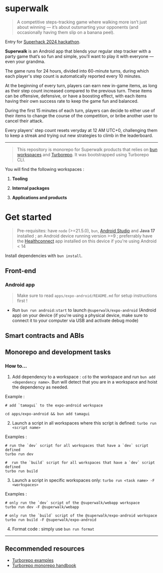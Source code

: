 # superwalk

> A competitive steps-tracking game where walking more isn’t just about winning — it’s about outsmarting your opponents (and occasionally having them slip on a banana peel).

Entry for [Superhack 2024 hackathon](https://ethglobal.com/events/superhack2024).

**Superwalk** is an Android app that blends your regular step tracker with a party game that’s so fun and simple, you’ll want to play it with everyone — even your grandma.

The game runs for 24 hours, divided into 60-minute turns, during which each player's step count is automatically reported every 10 minutes.

At the beginning of every turn, players can earn new in-game items, as long as their step count increased compared to the previous turn. These items can be offensive, defensive, or have a boosting effect, with each items having their own success rate to keep the game fun and balanced.

During the first 15 minutes of each turn, players can decide to either use of their items to change the course of the competition, or bribe another user to cancel their attack.

Every players' step count resets veryday at 12 AM UTC+0, challenging them to keep a streak and trying out new strategies to climb in the leaderboard.

---

> This repository is monorepo for Superwalk products that relies on [bun workspaces](https://bun.sh/guides/install/workspaces) and [Turborepo](https://turbo.build/repo/docs). It was bootstrapped using Turborepo CLI.

You will find the following workspaces :

1. **Tooling**

2. **Internal packages**

3. **Applications and products**

# Get started

> Pre-requisites: have `node` (>=21.5.0), `bun`, [Android Studio](https://developer.android.com) and **Java 17** installed ; an Android device running version >=9 ; preferrably have the [Healthconnect](https://play.google.com/store/apps/details?id=com.google.android.apps.healthdata&hl=en_US) app installed on this device if you're using Android < 14

Install dependencies with `bun install`.

## Front-end

### Android app

> Make sure to read `apps/expo-android/README.md` for setup instructions first !

- Run `bun run android:start` to launch `@superwalk/expo-android` (Android app) on your device (if you're using a physical device, make sure to connect it to your computer via USB and activate debug mode)

## Smart contracts and ABIs

## Monorepo and development tasks

### How to...

1. Add dependency to a workspace :
   `cd` to the workspace and run `bun add <dependency name>`. Bun will detect that you are in a workspace and hoist the dependency as needed.

Example :

```bashrc
# add `tamagui` to the expo-android workspace

cd apps/expo-android && bun add tamagui
```

2. Launch a script in all workspaces where this script is defined: `turbo run <script name>`

Examples :

```bashrc
# run the `dev` script for all workspaces that have a `dev` script defined
turbo run dev
```

```bashrc
#  run the `build` script for all workspaces that have a `dev` script defined
turbo run build
```

3. Launch a script in specific workspaces only: `turbo run <task name> -F <workspaces>`

Examples :

```bashrc
# only run the `dev` script of the @superwalk/webapp workspace
turbo run dev -F @superwalk/webapp
```

```bashrc
# only run the `build` script of the @superwalk/expo-android workspace
turbo run build -F @superwalk/expo-android
```

4. Format code : simply use `bun run format`

---

## Recommended resources

- [Turborepo examples](https://github.com/vercel/turbo/tree/main/examples)
- [Turborepo monorepo handbook](https://turbo.build/repo/docs/handbook/dev)
